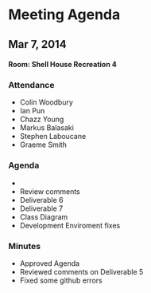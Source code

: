 # Meeting Agenda
## Mar 7, 2014
#### Room: Shell House Recreation 4

### Attendance
- Colin Woodbury
- Ian Pun
- Chazz Young
- Markus Balasaki
- Stephen Laboucane
- Graeme Smith

### Agenda
- 
- Review comments
- Deliverable 6
- Deliverable 7
- Class Diagram
- Development Enviroment fixes

### Minutes
- Approved Agenda
- Reviewed comments on Deliverable 5
- Fixed some github errors
